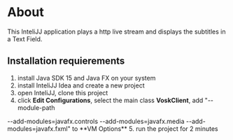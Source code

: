 # About
This InteliJJ application plays a http live stream and displays the subtitles in a Text Field.

## Installation requierements
1. install Java SDK 15 and Java FX on your system
2. install InteliJJ Idea and create a new project
3. open InteliJJ, clone this project
4. click **Edit Configurations**, select the main class **VoskClient**, add "--module-path
<path to Java FX lib>
--add-modules=javafx.controls
--add-modules=javafx.media
--add-modules=javafx.fxml"  to **VM Options**
5. run the project for 2 minutes   
